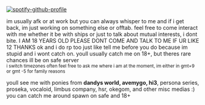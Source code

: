 [![spotify-github-profile](https://spotify-github-profile.kittinanx.com/api/view?uid=04ky8vr4q89qstdzpbkjrmd18&cover_image=true&theme=natemoo-re&show_offline=true&background_color=121212&interchange=true&bar_color=53b14f&bar_color_cover=false)](https://github.com/kittinan/spotify-github-profile)


im usually afk or at work but you can always whisper to me and if i get back, im just working on something else or offtab. feel free to come interact with me whether it be with ships or just to talk about mutual interests, i dont bite. I AM 18 YEARS OLD PLEASE DONT COME AND TALK TO ME IF UR LIKE 12 THANKS ok and i do rp too just like tell me before you do because im stupid and i wont catch on. youll usually catch me on 18+, but theres rare chances ill be on safe server
<br><sub>i switch timezones often feel free to ask me where i am at the moment, im either in gmt+9 or gmt -5 for family reasons 

youll see me with ponies from <b>dandys world, avemygo, hi3</b>, persona series, proseka, vocaloid, limbus company, hsr, okegom, and other misc medias :) you can catch me around spawn on safe and 18+
